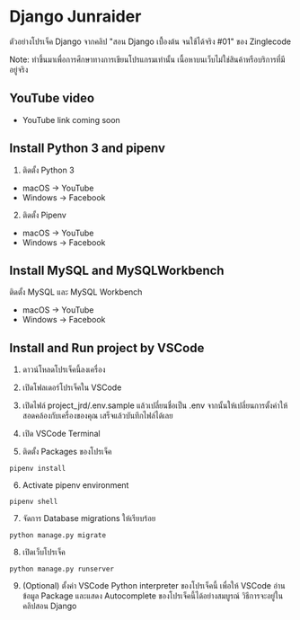 # Django Junraider

ตัวอย่างโปรเจ็ค Django จากคลิป "สอน Django เบื้่องต้น จนใช้ได้จริง #01" ของ Zinglecode

Note: ทำขึ้นมาเพื่อการศึกษาทางการเขียนโปรแกรมเท่านั้น เนื้อหาบนเว็บไม่ใช่สินค้าหรือบริการที่มีอยู่จริง


## YouTube video

- YouTube link coming soon


## Install Python 3 and pipenv

1. ติดตั้ง Python 3

- macOS -> YouTube
- Windows -> Facebook

2. ติดตั้ง Pipenv

- macOS -> YouTube
- Windows -> Facebook


## Install MySQL and MySQLWorkbench

ติดตั้ง MySQL และ MySQL Workbench

- macOS -> YouTube
- Windows -> Facebook


## Install and Run project by VSCode

1. ดาวน์โหลดโปรเจ็คนี้ลงเครื่อง

2. เปิดโฟลเดอร์โปรเจ็คใน VSCode

3. เปิดไฟล์ project_jrd/.env.sample แล้วเปลี่ยนชื่อเป็น .env จากนั้นให้เปลี่ยนการตั้งค่าให้สอดคล้องกับเครื่องของคุณ เสร็จแล้วบันทึกไฟล์ได้เลย

4. เปิด VSCode Terminal

5. ติดตั้ง Packages ของโปรเจ็ค

```
pipenv install
```

6. Activate pipenv environment

```
pipenv shell
```

7. จัดการ Database migrations ให้เรียบร้อย

```
python manage.py migrate
```

8. เปิดเว็บโปรเจ็ค

```
python manage.py runserver
```

9. (Optional) ตั้งค่า VSCode Python interpreter ของโปรเจ็คนี้ เพื่อให้ VSCode อ่านข้อมูล Package และแสดง Autocomplete ของโปรเจ็คนี้ได้อย่างสมบูรณ์ วิธีการจะอยู่ในคลิปสอน Django

